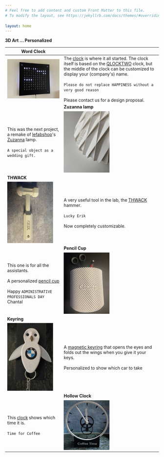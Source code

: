 ```yaml
---
# Feel free to add content and custom Front Matter to this file.
# To modify the layout, see https://jekyllrb.com/docs/themes/#overriding-theme-defaults

layout: home
---
```


**3D Art ... Personalized**

| Word Clock | |
| - | - |
| <img src="images/mat_zwart.jpg" width="300px"/> | The [clock](http://neowordclock.be/) is where it all started. The clock itself is based on the [QLOCKTWO](https://qlocktwo.com/) clock, but the middle of the clock can be customized to display your (company's) name. <br> <br>  `Please do not replace HAPPINESS without a very good reason` <br> <br> Please contact us for a design proposal. |
| | **Zuzanna lamp** |
| This was the next project, a remake of [lefabshop](https://www.thingiverse.com/lefabshop/designs)'s [Zuzanna](https://www.thingiverse.com/thing:730263) lamp. <br> <br> `A special object as a wedding gift.`  | <img src="images/suzanna/detail.jpeg" width="150px"/> | 
| **THWACK** ||
| <img src="images/thwack.jpeg" width="150px"> | A very useful tool in the lab, the [THWACK](https://www.thingiverse.com/thing:34404) hammer. <br> <br> `Lucky Erik`<br> <br> Now completely customizable.  | 
||**Pencil Cup** |
| This one is for all the assistants. <br> <br> A personalized [pencil cup](https://www.printables.com/model/198024-tactile-spiral-vase-pen-cup) <br> <br> Happy `ADMINISTRATIVE PROFESSIONALS DAY` Chantal | <img src="images/cup.jpeg" width="150px"/> |
| **Keyring** ||
| <img src="images/keyring/open.jpg" width="150px"> | A [magnetic keyring](https://www.printables.com/model/24220-magnetic-key-holder)  that opens the eyes and folds out the wings when you give it your keys. <br> <br> Personalized to show which car to take |
|| **Hollow Clock** |
| This [clock](https://www.thingiverse.com/thing:4768343) shows which time it is. <br> <br> `Time for Coffee` | <img src="images/hollow_clock.jpg" width="150px"> |

